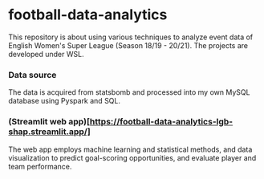 # football-data-analytics

This repository is about using various techniques to analyze event data of English Women's Super League (Season 18/19 - 20/21).
The projects are developed under WSL.

### Data source
The data is acquired from statsbomb and processed into my own MySQL database using Pyspark and SQL.

### (Streamlit web app)[https://football-data-analytics-lgb-shap.streamlit.app/]
The web app employs machine learning and statistical methods, and data visualization to predict goal-scoring opportunities, and evaluate player and team performance.
